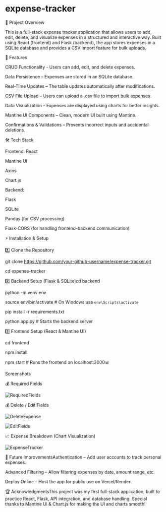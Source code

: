 # expense-tracker
 
📌 Project Overview

This is a full-stack expense tracker application that allows users to add, edit, delete, and visualize expenses in a structured and interactive way. Built using React (frontend) and Flask (backend), the app stores expenses in a SQLite database and provides a CSV import feature for bulk uploads.

🚀 Features

CRUD Functionality - Users can add, edit, and delete expenses.

Data Persistence – Expenses are stored in an SQLite database.

Real-Time Updates – The table updates automatically after modifications.

CSV File Upload – Users can upload a .csv file to import bulk expenses.

Data Visualization – Expenses are displayed using charts for better insights.

Mantine UI Components – Clean, modern UI built using Mantine.

Confirmations & Validations – Prevents incorrect inputs and accidental deletions.

🛠️ Tech Stack

Frontend:
React

Mantine UI

Axios

Chart.js

Backend:

Flask

SQLite

Pandas (for CSV processing)

Flask-CORS (for handling frontend-backend communication)


⚡ Installation & Setup

1️⃣ Clone the Repository

git clone https://github.com/your-github-username/expense-tracker.git

cd expense-tracker

2️⃣ Backend Setup (Flask & SQLite)cd backend

python -m venv env

source env/bin/activate  # On Windows use `env\Scripts\activate`

pip install -r requirements.txt

python app.py  # Starts the backend server

3️⃣ Frontend Setup (React & Mantine UI)

cd frontend

npm install

npm start  # Runs the frontend on localhost:3000📊 

Screenshots

💰 Required Fields

![RequiredFields](https://github.com/user-attachments/assets/168088c4-7802-49a0-b0ec-2521f8e19d36)

💰 Delete / Edit Fields

![DeleteExpense](https://github.com/user-attachments/assets/f066473f-d908-4f97-8e4b-713d780f960f)

![EditFields](https://github.com/user-attachments/assets/0988fa0f-8b5a-44ec-8499-644db93e0b74)


📈 Expense Breakdown (Chart Visualization)

![ExpenseTracker](https://github.com/user-attachments/assets/982e46c4-85b9-40e4-9b5a-dc486cb82eae)


🎯 Future ImprovementsAuthentication – Add user accounts to track personal expenses.

Advanced Filtering – Allow filtering expenses by date, amount range, etc.

Deploy Online – Host the app for public use on Vercel/Render.

🏆 AcknowledgmentsThis project was my first full-stack application, built to practice React, Flask, API integration, and database handling. Special thanks to Mantine UI & Chart.js for making the UI and charts smooth!
